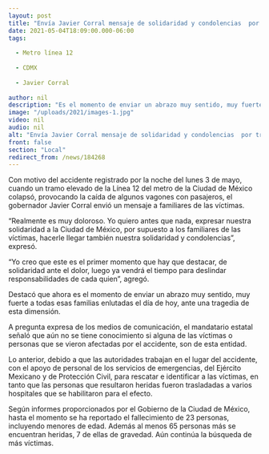```yaml
---
layout: post
title: "Envía Javier Corral mensaje de solidaridad y condolencias  por tragedia en CDMX"
date: 2021-05-04T18:09:00.000-06:00
tags:
  
  - Metro línea 12
  
  - CDMX
  
  - Javier Corral
  
author: nil
description: "Es el momento de enviar un abrazo muy sentido, muy fuerte a todas esas familias enlutadas, señala gobernador de Chihuahua ante el accidente en la Línea 12 del metro"
image: "/uploads/2021/images-1.jpg"
video: nil
audio: nil
alt: "Envía Javier Corral mensaje de solidaridad y condolencias  por tragedia en CDMX"
front: false
section: "Local"
redirect_from: /news/184268
---
```


Con motivo del accidente registrado por la noche del lunes 3 de mayo, cuando un tramo elevado de la Línea 12 del metro de la Ciudad de México colapsó, provocando la caída de algunos vagones con pasajeros, el gobernador Javier Corral envió un mensaje a familiares de las víctimas.

“Realmente es muy doloroso. Yo quiero antes que nada, expresar nuestra solidaridad a la Ciudad de México, por supuesto a los familiares de las víctimas, hacerle llegar también nuestra solidaridad y condolencias”, expresó.

“Yo creo que este es el primer momento que hay que destacar, de solidaridad ante el dolor, luego ya vendrá el tiempo para deslindar responsabilidades de cada quien”, agregó.

Destacó que ahora es el momento de enviar un abrazo muy sentido, muy fuerte a todas esas familias enlutadas el día de hoy, ante una tragedia de esta dimensión.

A pregunta expresa de los medios de comunicación, el mandatario estatal señaló que aún no se tiene conocimiento si alguna de las víctimas o personas que se vieron afectadas por el accidente, son de esta entidad.

Lo anterior, debido a que las autoridades trabajan en el lugar del accidente, con el apoyo de personal de los servicios de emergencias, del Ejército Mexicano y de Protección Civil, para rescatar e identificar a las víctimas, en tanto que las personas que resultaron heridas fueron trasladadas a varios hospitales que se habilitaron para el efecto.

Según informes proporcionados por el Gobierno de la Ciudad de México, hasta el momento se ha reportado el fallecimiento de 23 personas, incluyendo menores de edad. Además al menos 65 personas más se encuentran heridas, 7 de ellas de gravedad. Aún continúa la búsqueda de más víctimas.